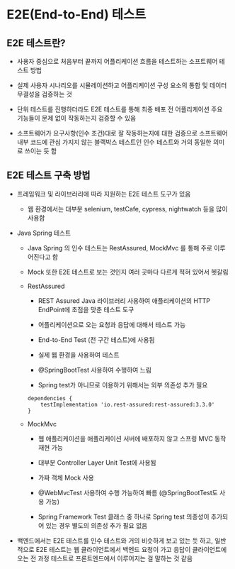 # E2E(End-to-End) 테스트

## E2E 테스트란?

- 사용자 중심으로 처음부터 끝까지 어플리케이션 흐름을 테스트하는 소프트웨어 테스트 방법

- 실제 사용자 시나리오를 시뮬레이션하고 어플리케이션 구성 요소의 통합 및 데이터 무결성을 검증하는 것

- 단위 테스트를 진행하더라도 E2E 테스트를 통해 최종 배포 전 어플리케이션 주요 기능들이 문제 없이 작동하는지 검증할 수 있음

- 소프트웨어가 요구사항(인수 조건)대로 잘 작동하는지에 대한 검증으로 소프트웨어 내부 코드에 관심 가지지 않는 블랙박스 테스트인 인수 테스트와 거의 동일한 의미로 쓰이는 듯 함

## E2E 테스트 구축 방법

- 프레임워크 및 라이브러리에 따라 지원하는 E2E 테스트 도구가 있음

    - 웹 환경에서는 대부분 selenium, testCafe, cypress, nightwatch 등을 많이 사용함

- Java Spring 테스트 

    - Java Spring 의 인수 테스트는 RestAssured, MockMvc 를 통해 주로 이루어진다고 함

    - Mock 또한 E2E 테스트로 보는 것인지 여러 곳마다 다르게 적혀 있어서 헷갈림

    - RestAssured

        - REST Assured Java 라이브러리 사용하여 애플리케이션의 HTTP EndPoint에 초점을 맞춘 테스트 도구

        - 어플리케이션으로 오는 요청과 응답에 대해서 테스트 가능
        
        - End-to-End Test (전 구간 테스트)에 사용됨

        - 실제 웹 환경을 사용하여 테스트

        - @SpringBootTest 사용하여 수행하여 느림

        - Spring test가 아니므로 이용하기 위해서는 외부 의존성 추가 필요

        ```
        dependencies {
            testImplementation 'io.rest-assured:rest-assured:3.3.0'
        }
        ```

    - MockMvc 

        - 웹 애플리케이션을 애플리케이션 서버에 배포하지 않고 스프링 MVC 동작 재현 가능

        - 대부분 Controller Layer Unit Test에 사용됨

        - 가짜 객체 Mock 사용

        - @WebMvcTest 사용하여 수행 가능하여 빠름 (@SpringBootTest도 사용 가능)

        - Spring Framework Test 클래스 중 하나로 Spring test 의종성이 추가되어 있는 경우 별도의 의존성 추가 필요 없음

- 백엔드에서는 E2E 테스트를 인수 테스트와 거의 비슷하게 보고 있는 듯 하고, 일반적으로 E2E 테스트는 웹 클라이언트에서 백엔드 요청이 가고 응답이 클라이언트에 오는 전 과정 테스트로 프론트엔드에서 이루어지는 걸 말하는 것 같음

